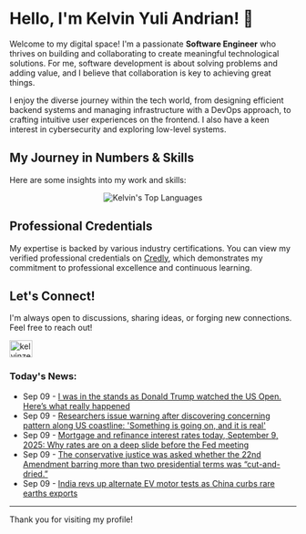 # Hello, I'm Kelvin Yuli Andrian! 👋

Welcome to my digital space! I'm a passionate **Software Engineer** who thrives on building and collaborating to create meaningful technological solutions. For me, software development is about solving problems and adding value, and I believe that collaboration is key to achieving great things.

I enjoy the diverse journey within the tech world, from designing efficient backend systems and managing infrastructure with a DevOps approach, to crafting intuitive user experiences on the frontend. I also have a keen interest in cybersecurity and exploring low-level systems.

## My Journey in Numbers & Skills

Here are some insights into my work and skills:

<p align="center">
  <img src="https://github-readme-stats.vercel.app/api/top-langs/?username=kelvinzer0&layout=compact&theme=radical" alt="Kelvin's Top Languages" />
</p>

## Professional Credentials

My expertise is backed by various industry certifications. You can view my verified professional credentials on [Credly](https://www.credly.com/users/kelvin-yuli-andrian/badges), which demonstrates my commitment to professional excellence and continuous learning.

## Let's Connect!

I'm always open to discussions, sharing ideas, or forging new connections. Feel free to reach out!

<p align="left">
    <a href="https://linkedin.com/in/kelvinzero" target="blank"><img align="center" src="https://cdn.jsdelivr.net/npm/simple-icons@3.0.1/icons/linkedin.svg" alt="kelvinzero" height="30" width="40" /></a>
</p>

### Today's News:

<!-- feed start -->
- Sep 09 - [I was in the stands as Donald Trump watched the US Open. Here’s what really happened](https://www.yahoo.com/news/articles/stands-donald-trump-watched-us-111150392.html)
- Sep 09 - [Researchers issue warning after discovering concerning pattern along US coastline: 'Something is going on, and it is real'](https://www.yahoo.com/news/articles/researchers-issue-warning-discovering-concerning-101000757.html)
- Sep 09 - [Mortgage and refinance interest rates today, September 9, 2025: Why rates are on a deep slide before the Fed meeting](https://finance.yahoo.com/personal-finance/mortgages/article/mortgage-refinance-rates-today-tuesday-september-9-2025-100100387.html)
- Sep 09 - [The conservative justice was asked whether the 22nd Amendment barring more than two presidential terms was “cut-and-dried.”](https://www.yahoo.com/news/videos/conservative-justice-asked-whether-22nd-095113700.html)
- Sep 09 - [India revs up alternate EV motor tests as China curbs rare earths exports](https://finance.yahoo.com/news/india-revs-alternate-ev-motor-062254794.html)
<!-- feed end -->

---

Thank you for visiting my profile!
